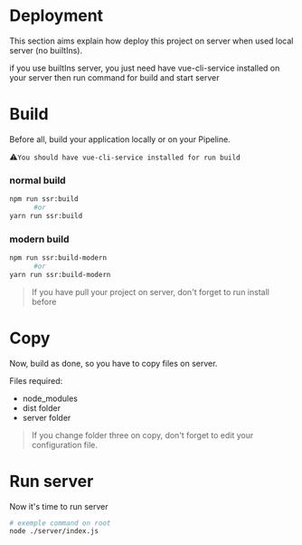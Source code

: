 # Deployment

This section aims explain how deploy this project on server when used local server (no builtIns).

if you use builtIns server, you just need have vue-cli-service installed on your server then run command for build and start server

# Build

Before all, build your application locally or on your Pipeline.

:warning:`You should have vue-cli-service installed for run build`

### normal build
```bash
npm run ssr:build
      #or
yarn run ssr:build
```

### modern build
```bash
npm run ssr:build-modern
      #or
yarn run ssr:build-modern
```

> If you have pull your project on server, don't forget to run install before

# Copy

Now, build as done, so you have to copy files on server.

Files required:

- node_modules
- dist folder
- server folder

> If you change folder three on copy, don't forget to edit your configuration file.

# Run server

Now it's time to run server

```bash
# exemple command on root
node ./server/index.js
```

